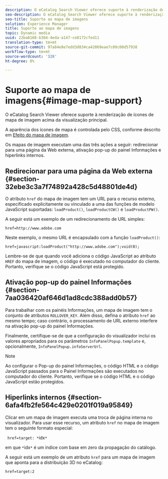 ```yaml
---
description: O eCatalog Search Viewer oferece suporte à renderização de ícones de mapa de imagem acima da visualização principal.
seo-description: O eCatalog Search Viewer oferece suporte à renderização de ícones de mapa de imagem acima da visualização principal.
seo-title: Suporte ao mapa de imagens
solution: Experience Manager
title: Suporte ao mapa de imagens
topic: Dynamic media
uuid: 22ba8168-b384-4eda-a147-ce8172cfed11
translation-type: tm+mt
source-git-commit: 97a84e8e7edd3d834ca42069eae7c09c00d57938
workflow-type: tm+mt
source-wordcount: '328'
ht-degree: 0%

---
```



# Suporte ao mapa de imagens{#image-map-support}

O eCatalog Search Viewer oferece suporte à renderização de ícones de mapa de imagem acima da visualização principal.

A aparência dos ícones de mapa é controlada pelo CSS, conforme descrito em [Efeito do mapa de imagem](../../c-html5-s7-aem-asset-viewers/c-html5-20-ecatalog-viewer-about/c-html5-20-ecatalog-viewer-customizingviewer/r-html5-ecatalog-viewer-20-customize-imagemapeffect.md#reference-261df27d1ed145c882b26b88e33a0289).

Os mapas de imagem executam uma das três ações a seguir: redirecionar para uma página da Web externa, ativação pop-up do painel Informações e hiperlinks internos.

## Redirecionar para uma página da Web externa {#section-32ebe3c3a7f74892a428c5d48801de4d}

O atributo `href` do mapa de imagem tem um URL para o recurso externo, especificado explicitamente ou vinculado a uma das funções de modelo JavaScript suportadas: `loadProduct()`, `loadProductCW()` e `loadProductPW()`.

A seguir está um exemplo de um redirecionamento de URL simples:

`href=http://www.adobe.com`

Neste exemplo, o mesmo URL é encapsulado com a função `loadProduct()`:

`href=javascript:loadProduct("http://www.adobe.com");void(0);`

Lembre-se de que quando você adiciona o código JavaScript ao atributo `HREF` do mapa de imagem, o código é executado no computador do cliente. Portanto, verifique se o código JavaScript está protegido.

## Ativação pop-up do painel Informações {#section-7aa036420af646d1ad8cdc388add0b57}

Para trabalhar com os painéis Informações, um mapa de imagem tem o conjunto de atributos `ROLLOVER_KEY`. Além disso, defina o atributo `href` ao mesmo tempo; caso contrário, o processamento de URL externo interfere na ativação pop-up do painel Informações.

Finalmente, certifique-se de que a configuração do visualizador inclui os valores apropriados para os parâmetros `InfoPanelPopup.template` e, opcionalmente, `InfoPanelPopup.infoServerUrl`.

>[!NOTE]
>
>Ao configurar o Pop-up do painel Informações, o código HTML e o código JavaScript passados para o Painel Informações são executados no computador do cliente. Portanto, verifique se o código HTML e o código JavaScript estão protegidos.

## Hiperlinks internos {#section-6afa4fb2fe564c429e0201f019a95849}

Clicar em um mapa de imagem executa uma troca de página interna no visualizador. Para usar esse recurso, um atributo `href` no mapa de imagem tem o seguinte formato especial:

` href=target: *`idx`*`

em que `*`idx`*` é um índice com base em zero da propagação do catálogo.

A seguir está um exemplo de um atributo `href` para um mapa de imagem que aponta para a distribuição 3D no eCatalog:

`href=target:2`
